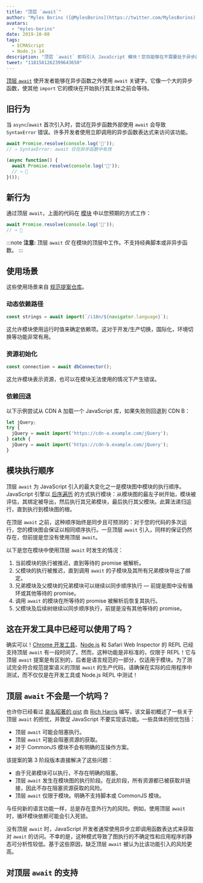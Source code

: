 ```yaml
---
title: "顶层 `await`"
author: "Myles Borins ([@MylesBorins](https://twitter.com/MylesBorins))"
avatars: 
  - "myles-borins"
date: 2019-10-08
tags: 
  - ECMAScript
  - Node.js 14
description: "顶层 `await` 即将引入 JavaScript 模块！您将能够在不需要处于异步函数中的情况下使用 `await`。"
tweet: "1181581262399643650"
---
```

[顶层 `await`](https://github.com/tc39/proposal-top-level-await) 使开发者能够在异步函数之外使用 `await` 关键字。它像一个大的异步函数，使其他 `import` 它的模块在开始执行其主体之前会等待。

<!--截断-->
## 旧行为

当 `async`/`await` 首次引入时，尝试在异步函数外部使用 `await` 会导致 `SyntaxError` 错误。许多开发者使用立即调用的异步函数表达式来访问该功能。

```js
await Promise.resolve(console.log('🎉'));
// → SyntaxError: await 仅在异步函数中有效

(async function() {
  await Promise.resolve(console.log('🎉'));
  // → 🎉
}());
```

## 新行为

通过顶层 `await`，上面的代码在 [模块](/features/modules) 中以您预期的方式工作：

```js
await Promise.resolve(console.log('🎉'));
// → 🎉
```

:::note
**注意:** 顶层 `await` _仅_ 在模块的顶层中工作。不支持经典脚本或非异步函数。
:::

## 使用场景

这些使用场景来自 [规范提案仓库](https://github.com/tc39/proposal-top-level-await#use-cases)。

### 动态依赖路径

```js
const strings = await import(`/i18n/${navigator.language}`);
```

这允许模块使用运行时值来确定依赖项。这对于开发/生产切换，国际化，环境切换等功能非常有用。

### 资源初始化

```js
const connection = await dbConnector();
```

这允许模块表示资源，也可以在模块无法使用的情况下产生错误。

### 依赖回退

以下示例尝试从 CDN A 加载一个 JavaScript 库，如果失败则回退到 CDN B：

```js
let jQuery;
try {
  jQuery = await import('https://cdn-a.example.com/jQuery');
} catch {
  jQuery = await import('https://cdn-b.example.com/jQuery');
}
```

## 模块执行顺序

顶层 `await` 为 JavaScript 引入的最大变化之一是模块图中模块的执行顺序。JavaScript 引擎以 [后序遍历](https://en.wikibooks.org/wiki/A-level_Computing/AQA/Paper_1/Fundamentals_of_algorithms/Tree_traversal#Post-order) 的方式执行模块：从模块图的最左子树开始，模块被评估，其绑定被导出，然后执行其兄弟模块，最后执行其父模块。此算法递归运行，直到执行到模块图的根。

在顶层 `await` 之前，这种顺序始终是同步且可预测的：对于您的代码的多次运行，您的模块图会保证以相同顺序执行。一旦顶层 `await` 引入，同样的保证仍然存在，但前提是您没有使用顶层 `await`。

以下是您在模块中使用顶层 `await` 时发生的情况：

1. 当前模块的执行被推迟，直到等待的 promise 被解析。
2. 父模块的执行被推迟，直到调用 `await` 的子模块及其所有兄弟模块导出了绑定。
3. 兄弟模块及父模块的兄弟模块可以继续以同步顺序执行 — 前提是图中没有循环或其他等待的 promise。
4. 调用 `await` 的模块在所等待的 promise 被解析后恢复其执行。
5. 父模块及后续树继续以同步顺序执行，前提是没有其他等待的 promise。

## 这在开发工具中已经可以使用了吗？

确实可以！[Chrome 开发工具](https://developers.google.com/web/updates/2017/08/devtools-release-notes#await)、[Node.js](https://github.com/nodejs/node/issues/13209) 和 Safari Web Inspector 的 REPL 已经支持顶层 `await` 有一段时间了。然而，这种功能是非标准的，仅限于 REPL！它与顶层 `await` 提案是有区别的，后者是语言规范的一部分，仅适用于模块。为了测试完全符合规范提案语义的顶层 `await` 的生产代码，请确保在实际的应用程序中测试，而不仅仅是在开发工具或 Node.js REPL 中测试！

## 顶层 `await` 不会是一个坑吗？

也许你已经看过 [臭名昭著的 gist](https://gist.github.com/Rich-Harris/0b6f317657f5167663b493c722647221) 由 [Rich Harris](https://twitter.com/Rich_Harris) 编写，该文最初概述了一些关于顶层 `await` 的担忧，并敦促 JavaScript 不要实现该功能。一些具体的担忧包括：

- 顶层 `await` 可能会阻塞执行。
- 顶层 `await` 可能会阻塞资源的获取。
- 对于 CommonJS 模块不会有明确的互操作方案。

该提案的第 3 阶段版本直接解决了这些问题：

- 由于兄弟模块可以执行，不存在明确的阻塞。
- 顶层 `await` 发生在模块图的执行阶段。在此阶段，所有资源都已被获取并链接，因此不存在阻塞资源获取的风险。
- 顶层 `await` 仅限于模块。明确不支持脚本或 CommonJS 模块。

与任何新的语言功能一样，总是存在意外行为的风险。例如，使用顶层 `await` 时，循环模块依赖可能会引入死锁。

没有顶层 `await` 时，JavaScript 开发者通常使用异步立即调用函数表达式来获取对 `await` 的访问。不幸的是，这种模式导致了图执行的不确定性和应用程序的静态可分析性较低。基于这些原因，缺乏顶层 `await` 被认为比该功能引入的风险更高。

## 对顶层 `await` 的支持

<feature-support chrome="89 https://bugs.chromium.org/p/v8/issues/detail?id=9344"
                 firefox="no https://bugzilla.mozilla.org/show_bug.cgi?id=1519100"
                 safari="15 https://bugs.webkit.org/show_bug.cgi?id=202484"
                 nodejs="14"
                 babel="no https://github.com/babel/proposals/issues/44"></feature-support>

